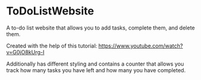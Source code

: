# ToDoListWebsite
A to-do list website that allows you to add tasks, complete them, and delete them.

Created with the help of this tutorial: https://www.youtube.com/watch?v=G0jO8kUrg-I

Additionally has different styling and contains a counter that allows you track how many tasks you have left and how many you have completed.